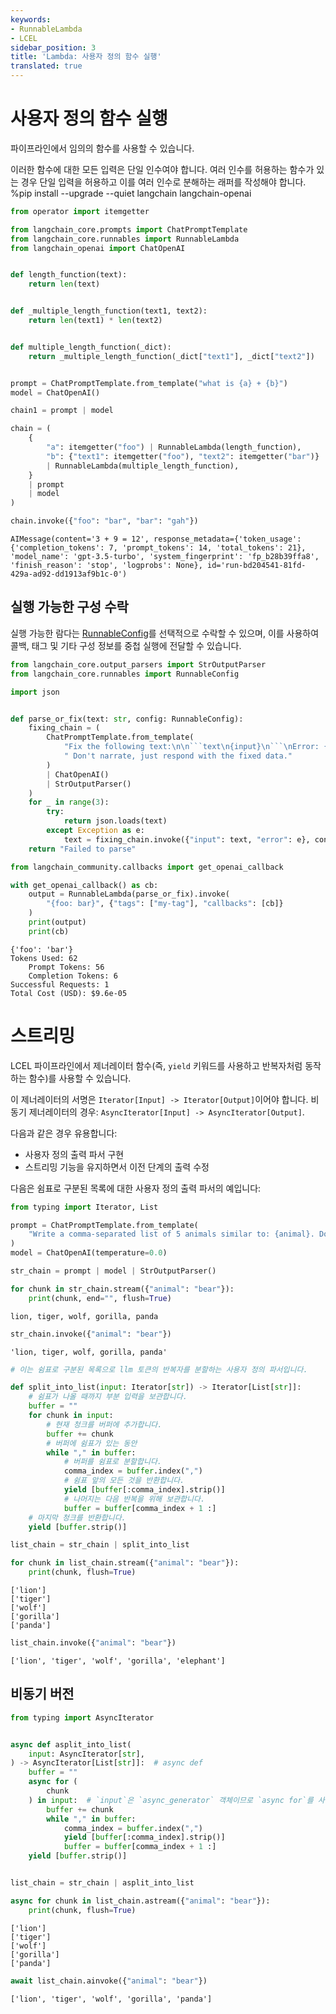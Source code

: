 ```yaml
---
keywords:
- RunnableLambda
- LCEL
sidebar_position: 3
title: 'Lambda: 사용자 정의 함수 실행'
translated: true
---
```


# 사용자 정의 함수 실행

파이프라인에서 임의의 함수를 사용할 수 있습니다.

이러한 함수에 대한 모든 입력은 단일 인수여야 합니다. 여러 인수를 허용하는 함수가 있는 경우 단일 입력을 허용하고 이를 여러 인수로 분해하는 래퍼를 작성해야 합니다.
%pip install --upgrade --quiet langchain langchain-openai

```python
from operator import itemgetter

from langchain_core.prompts import ChatPromptTemplate
from langchain_core.runnables import RunnableLambda
from langchain_openai import ChatOpenAI


def length_function(text):
    return len(text)


def _multiple_length_function(text1, text2):
    return len(text1) * len(text2)


def multiple_length_function(_dict):
    return _multiple_length_function(_dict["text1"], _dict["text2"])


prompt = ChatPromptTemplate.from_template("what is {a} + {b}")
model = ChatOpenAI()

chain1 = prompt | model

chain = (
    {
        "a": itemgetter("foo") | RunnableLambda(length_function),
        "b": {"text1": itemgetter("foo"), "text2": itemgetter("bar")}
        | RunnableLambda(multiple_length_function),
    }
    | prompt
    | model
)
```

```python
chain.invoke({"foo": "bar", "bar": "gah"})
```

```output
AIMessage(content='3 + 9 = 12', response_metadata={'token_usage': {'completion_tokens': 7, 'prompt_tokens': 14, 'total_tokens': 21}, 'model_name': 'gpt-3.5-turbo', 'system_fingerprint': 'fp_b28b39ffa8', 'finish_reason': 'stop', 'logprobs': None}, id='run-bd204541-81fd-429a-ad92-dd1913af9b1c-0')
```

## 실행 가능한 구성 수락

실행 가능한 람다는 [RunnableConfig](https://api.python.langchain.com/en/latest/runnables/langchain_core.runnables.config.RunnableConfig.html#langchain_core.runnables.config.RunnableConfig)를 선택적으로 수락할 수 있으며, 이를 사용하여 콜백, 태그 및 기타 구성 정보를 중첩 실행에 전달할 수 있습니다.

```python
from langchain_core.output_parsers import StrOutputParser
from langchain_core.runnables import RunnableConfig
```

```python
import json


def parse_or_fix(text: str, config: RunnableConfig):
    fixing_chain = (
        ChatPromptTemplate.from_template(
            "Fix the following text:\n\n```text\n{input}\n```\nError: {error}"
            " Don't narrate, just respond with the fixed data."
        )
        | ChatOpenAI()
        | StrOutputParser()
    )
    for _ in range(3):
        try:
            return json.loads(text)
        except Exception as e:
            text = fixing_chain.invoke({"input": text, "error": e}, config)
    return "Failed to parse"
```

```python
from langchain_community.callbacks import get_openai_callback

with get_openai_callback() as cb:
    output = RunnableLambda(parse_or_fix).invoke(
        "{foo: bar}", {"tags": ["my-tag"], "callbacks": [cb]}
    )
    print(output)
    print(cb)
```

```output
{'foo': 'bar'}
Tokens Used: 62
	Prompt Tokens: 56
	Completion Tokens: 6
Successful Requests: 1
Total Cost (USD): $9.6e-05
```

# 스트리밍

LCEL 파이프라인에서 제너레이터 함수(즉, `yield` 키워드를 사용하고 반복자처럼 동작하는 함수)를 사용할 수 있습니다.

이 제너레이터의 서명은 `Iterator[Input] -> Iterator[Output]`이어야 합니다. 비동기 제너레이터의 경우: `AsyncIterator[Input] -> AsyncIterator[Output]`.

다음과 같은 경우 유용합니다:

- 사용자 정의 출력 파서 구현
- 스트리밍 기능을 유지하면서 이전 단계의 출력 수정

다음은 쉼표로 구분된 목록에 대한 사용자 정의 출력 파서의 예입니다:

```python
from typing import Iterator, List

prompt = ChatPromptTemplate.from_template(
    "Write a comma-separated list of 5 animals similar to: {animal}. Do not include numbers"
)
model = ChatOpenAI(temperature=0.0)

str_chain = prompt | model | StrOutputParser()
```

```python
for chunk in str_chain.stream({"animal": "bear"}):
    print(chunk, end="", flush=True)
```

```output
lion, tiger, wolf, gorilla, panda
```

```python
str_chain.invoke({"animal": "bear"})
```

```output
'lion, tiger, wolf, gorilla, panda'
```

```python
# 이는 쉼표로 구분된 목록으로 llm 토큰의 반복자를 분할하는 사용자 정의 파서입니다.

def split_into_list(input: Iterator[str]) -> Iterator[List[str]]:
    # 쉼표가 나올 때까지 부분 입력을 보관합니다.
    buffer = ""
    for chunk in input:
        # 현재 청크를 버퍼에 추가합니다.
        buffer += chunk
        # 버퍼에 쉼표가 있는 동안
        while "," in buffer:
            # 버퍼를 쉼표로 분할합니다.
            comma_index = buffer.index(",")
            # 쉼표 앞의 모든 것을 반환합니다.
            yield [buffer[:comma_index].strip()]
            # 나머지는 다음 반복을 위해 보관합니다.
            buffer = buffer[comma_index + 1 :]
    # 마지막 청크를 반환합니다.
    yield [buffer.strip()]
```

```python
list_chain = str_chain | split_into_list
```

```python
for chunk in list_chain.stream({"animal": "bear"}):
    print(chunk, flush=True)
```

```output
['lion']
['tiger']
['wolf']
['gorilla']
['panda']
```

```python
list_chain.invoke({"animal": "bear"})
```

```output
['lion', 'tiger', 'wolf', 'gorilla', 'elephant']
```

## 비동기 버전

```python
from typing import AsyncIterator


async def asplit_into_list(
    input: AsyncIterator[str],
) -> AsyncIterator[List[str]]:  # async def
    buffer = ""
    async for (
        chunk
    ) in input:  # `input`은 `async_generator` 객체이므로 `async for`를 사용합니다.
        buffer += chunk
        while "," in buffer:
            comma_index = buffer.index(",")
            yield [buffer[:comma_index].strip()]
            buffer = buffer[comma_index + 1 :]
    yield [buffer.strip()]


list_chain = str_chain | asplit_into_list
```

```python
async for chunk in list_chain.astream({"animal": "bear"}):
    print(chunk, flush=True)
```

```output
['lion']
['tiger']
['wolf']
['gorilla']
['panda']
```

```python
await list_chain.ainvoke({"animal": "bear"})
```

```output
['lion', 'tiger', 'wolf', 'gorilla', 'panda']
```